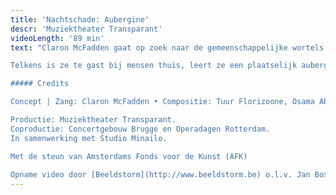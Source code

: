 ```yaml
---
title: 'Nachtschade: Aubergine'
descr: 'Muziektheater Transparant'
videoLength: '89 min'
text: "Claron McFadden gaat op zoek naar de gemeenschappelijke wortels van onze diverse culturen aan de hand van de aubergine. Ondanks de enorme migratie die deze oeroude nachtschade-achtige doormaakte, wist de aubergine zich telkens aan te passen zonder haar eigenzinnige karakter te verliezen. McFadden legt deze route in omgekeerde richting af, terug naar de roots van de aubergine langs de Mediterranee.

Telkens is ze te gast bij mensen thuis, leert ze een plaatselijk auberginerecept en oefent ze een traditioneel lied. Haar verworvenheden neemt ze mee terug naar huis: ze vormen de basis voor een ontroerend culinair en theatraal concert over ons verlangen naar identiteit in deze nomadische, steeds veranderende wereld.

##### Credits

Concept | Zang: Claron McFadden • Compositie: Tuur Florizoone, Osama Abdulrasol, Yannick Peeters • Regie: Sjaron Minailo • Dramaturgie: Tobias Kokkelmans • Video: Lisa Tahon • Lichtontwerp: Peter Quasters • Accordeon: Tuur Florizoone • Cello: Lode Vercampt • Contrabas: Yannick Peeters • Klarinet I Basklarinet I Tenora: Jean-Philippe Poncin • Percussie: Sjahin During • Qanun I Ud: Osama Abdulrasol

Productie: Muziektheater Transparant.  
Coproductie: Concertgebouw Brugge en Operadagen Rotterdam.  
In samenwerking met Studio Minailo.

Met de steun van Amsterdams Fonds voor de Kunst (AFK)  
  
Opname video door [Beeldstorm](http://www.beeldstorm.be) o.l.v. Jan Bosteels"
---
```

